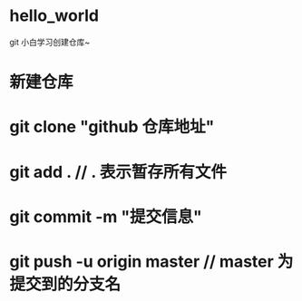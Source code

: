 # hello_world

git 小白学习创建仓库~

# 新建仓库

# git clone "github 仓库地址"

# git add . // . 表示暂存所有文件

# git commit -m "提交信息"

# git push -u origin master // master 为提交到的分支名
